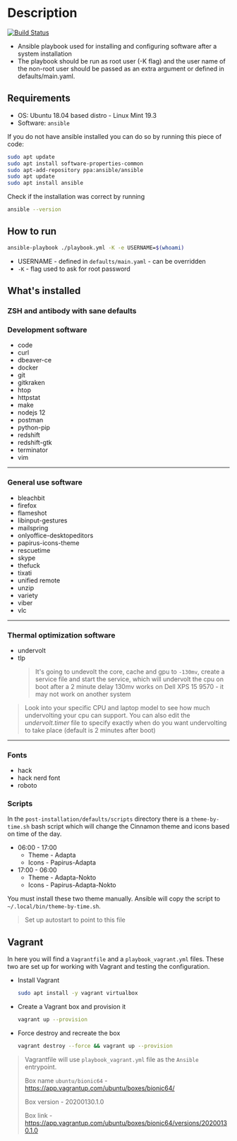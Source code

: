 # Description

[![Build Status](https://travis-ci.org/TerrorSquad/ansible-post-installation.svg?branch=master)](https://travis-ci.org/TerrorSquad/ansible-post-installation)

- Ansible playbook used for installing and configuring software after a system installation
- The playbook should be run as root user (-K flag) and the user name of the non-root user should be passed as an extra argument or defined in defaults/main.yaml.

## Requirements

- OS: Ubuntu 18.04 based distro - Linux Mint 19.3
- Software: `ansible`

If you do not have ansible installed you can do so by running this piece of code:

```bash
sudo apt update
sudo apt install software-properties-common
sudo apt-add-repository ppa:ansible/ansible
sudo apt update
sudo apt install ansible
```

Check if the installation was correct by running

```bash
ansible --version
```

## How to run

```bash
ansible-playbook ./playbook.yml -K -e USERNAME=$(whoami)
```

- USERNAME - defined in `defaults/main.yaml` - can be overridden
- `-K` - flag used to ask for root password

## What's installed

### ZSH and antibody with sane defaults

### Development software

- code
- curl
- dbeaver-ce
- docker
- git
- gitkraken
- htop
- httpstat
- make
- nodejs 12
- postman
- python-pip
- redshift
- redshift-gtk
- terminator
- vim

---

### General use software

- bleachbit
- firefox
- flameshot
- libinput-gestures
- mailspring
- onlyoffice-desktopeditors
- papirus-icons-theme
- rescuetime
- skype
- thefuck
- tixati
- unified remote
- unzip
- variety
- viber
- vlc

---

### Thermal optimization software

- undervolt
- tlp
  > It's going to undevolt the core, cache and gpu to `-130mv`, create a service file and start the service, which will undervolt the cpu on boot after a 2 minute delay
  > 130mv works on Dell XPS 15 9570 - it may not work on another system

> Look into your specific CPU and laptop model to see how much undervolting your cpu can support. You can also edit the _undervolt.timer_ file to specify exactly when do you want undervolting to take place (default is 2 minutes after boot)

---

### Fonts

- hack
- hack nerd font
- roboto

### Scripts

In the `post-installation/defaults/scripts` directory there is a `theme-by-time.sh` bash script which will change the Cinnamon theme and icons based on time of the day.

- 06:00 - 17:00
  - Theme - Adapta
  - Icons - Papirus-Adapta
- 17:00 - 06:00
  - Theme - Adapta-Nokto
  - Icons - Papirus-Adapta-Nokto

You must install these two theme manually. Ansible will copy the script to `~/.local/bin/theme-by-time.sh`.

> Set up autostart to point to this file

## Vagrant

In here you will find a `Vagrantfile` and a `playbook_vagrant.yml` files. These two are set up for working with Vagrant and testing the configuration.

- Install Vagrant
  ```bash
  sudo apt install -y vagrant virtualbox
  ```
- Create a Vagrant box and provision it
  ```bash
  vagrant up --provision
  ```
- Force destroy and recreate the box
  ```bash
  vagrant destroy --force && vagrant up --provision
  ```

> Vagrantfile will use `playbook_vagrant.yml` file as the `Ansible` entrypoint.
>
> Box name `ubuntu/bionic64` - https://app.vagrantup.com/ubuntu/boxes/bionic64/
>
> Box version - 20200130.1.0
>
> Box link - https://app.vagrantup.com/ubuntu/boxes/bionic64/versions/20200130.1.0
